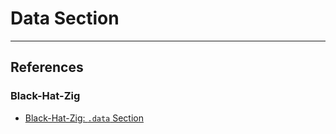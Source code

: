 # Data Section

---
## References

### Black-Hat-Zig

- [Black-Hat-Zig: `.data` Section](https://black-hat-zig.cx330.tw/Basic-Payload-Management/Payload-Placement/dot_data/)